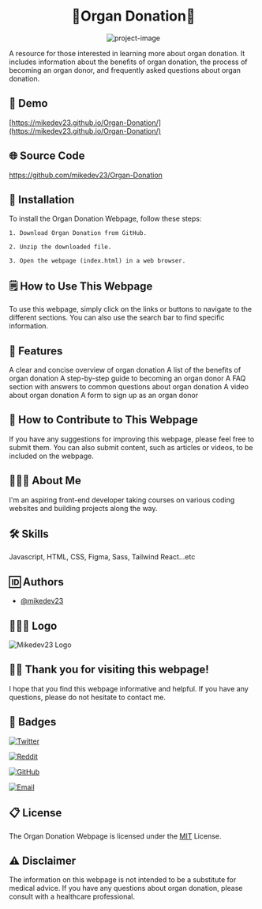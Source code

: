 <h1 align="center" id="title">🏥Organ Donation🏥</h1>

<p align="center"><img src="https://socialify.git.ci/mikedev23/Organ-Donation/image?font=Jost&amp;language=1&amp;name=1&amp;owner=1&amp;pattern=Solid&amp;stargazers=1&amp;theme=Auto" alt="project-image"></p>

<p id="description">A resource for those interested in learning more about organ donation. It includes information about the benefits of organ donation, the process of becoming an organ donor, and frequently asked questions about organ donation.</p>

<h2>🎦 Demo</h2>

[https://mikedev23.github.io/Organ-Donation/](https://mikedev23.github.io/Organ-Donation/)

## 🌐 Source Code

https://github.com/mikedev23/Organ-Donation

## 🔌 Installation

To install the Organ Donation Webpage, follow these steps:

    1. Download Organ Donation from GitHub.

    2. Unzip the downloaded file.

    3. Open the webpage (index.html) in a web browser.

## 🗒️ How to Use This Webpage

To use this webpage, simply click on the links or buttons to navigate to the different sections. You can also use the search bar to find specific information.

## 📑 Features

A clear and concise overview of organ donation
A list of the benefits of organ donation
A step-by-step guide to becoming an organ donor
A FAQ section with answers to common questions about organ donation
A video about organ donation
A form to sign up as an organ donor

## 📝 How to Contribute to This Webpage

If you have any suggestions for improving this webpage, please feel free to submit them. You can also submit content, such as articles or videos, to be included on the webpage.

## 🙋🏾‍♂️ About Me

I'm an aspiring front-end developer taking courses on various coding websites and building projects along the way.

## 🛠️ Skills

Javascript, HTML, CSS, Figma, Sass, Tailwind React...etc

## 🆔 Authors

- [@mikedev23](https://github.com/mikedev23)

## 👨🏾‍💻 Logo

![Mikedev23 Logo](https://i.redd.it/cg8wj05fmzdb1.jpg)

## 👋🏾 Thank you for visiting this webpage!

I hope that you find this webpage informative and helpful. If you have any questions, please do not hesitate to contact me.

## 🪪 Badges

[![Twitter](https://img.shields.io/badge/Twitter-mikedev23-blue?style=flat&logo=twitter)](https://twitter.com/michaelh1277)

[![Reddit](https://img.shields.io/badge/Reddit-mikedev23-gold?style=flat&logo=reddit)](https://www.reddit.com/user/mikedev23)

[![GitHub](https://img.shields.io/badge/GitHub-mikedev23-darkgreen?style=flat&logo=github)](https://github.com/mikedev23)

[![Email](https://img.shields.io/badge/Email-michaelh1277%40gmail.com-red?style=flat&logo=gmail)](mailto:michaelh1277@gmail.com)

## 📋 License

The Organ Donation Webpage is licensed under the [MIT](https://choosealicense.com/licenses/mit/) License.

## ⚠️ Disclaimer

The information on this webpage is not intended to be a substitute for medical advice. If you have any questions about organ donation, please consult with a healthcare professional.
